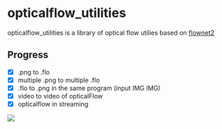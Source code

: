 opticalflow_utilities
======================


opticalflow_utilities is a library of optical flow utilies based on 
<a href="https://github.com/lmb-freiburg/flownet2" target="_blank">flownet2</a><br>

## Progress

- [x] .png to .flo
- [x] multiple .png to multiple .flo
- [x] .flo to .png in the same program (input IMG IMG)
- [x] video to video of opticalFlow
- [x] opticalflow in streaming

![](https://github.com/Cjdcoy/opticalflow_utilities/blob/master/documents/SD2.gif)

